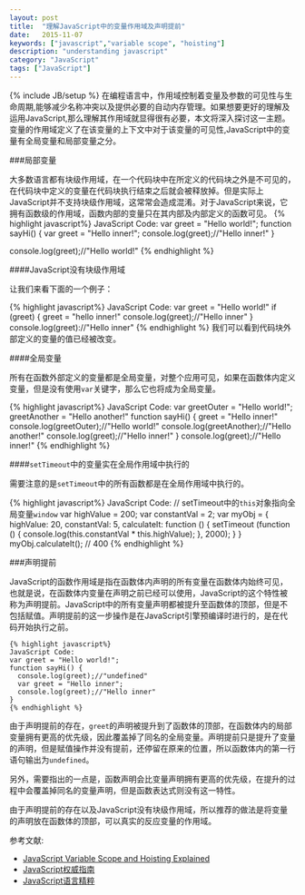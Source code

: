 ```yaml
---
layout: post
title:  "理解JavaScript中的变量作用域及声明提前"
date:   2015-11-07
keywords: ["javascript","variable scope", "hoisting"]
description: "understanding javascript"
category: "JavaScript"
tags: ["JavaScript"]
---
```

{% include JB/setup %}
   在编程语言中，作用域控制着变量及参数的可见性与生命周期,能够减少名称冲突以及提供必要的自动内存管理。如果想要更好的理解及运用JavaScript,那么理解其作用域就显得很有必要，本文将深入探讨这一主题。
   变量的作用域定义了在该变量的上下文中对于该变量的可见性,JavaScript中的变量有全局变量和局部变量之分。

###局部变量

   大多数语言都有块级作用域，在一个代码块中在所定义的代码块之外是不可见的，在代码块中定义的变量在代码块执行结束之后就会被释放掉。但是实际上JavaScript并不支持块级作用域，这常常会造成混淆。对于JavaScript来说，它拥有函数级的作用域，函数内部的变量只在其内部及内部定义的函数可见。
   {% highlight javascript%}
   JavaScript Code:
   var greet = "Hello world!";
   function sayHi() {
     var greet = "Hello inner!";
     console.log(greet);//"Hello inner!"
   }

   console.log(greet);//"Hello world!"
   {% endhighlight %}

####JavaScript没有块级作用域

  让我们来看下面的一个例子：

   {% highlight javascript%}
   JavaScript Code:
     var greet = "Hello world!"
     if (greet) {
       greet = "hello inner!"
       console.log(greet);//"Hello inner"
     }
     console.log(greet)://"Hello inner"
   {% endhighlight %}
   我们可以看到代码块外部定义的变量的值已经被改变。

####全局变量

  所有在函数外部定义的变量都是全局变量，对整个应用可见，如果在函数体内定义变量，但是没有使用`var`关键字，那么它也将成为全局变量。

   {% highlight javascript%}
   JavaScript Code:
     var greetOuter = "Hello world!";
     greetAnother = "Hello another!"
     function sayHi() {
       greet = "Hello inner!"
       console.log(greetOuter);//"Hello world!"
       console.log(greetAnother);//"Hello another!"
       console.log(greet);//"Hello inner!"
     }
     console.log(greet);//"Hello inner!"
   {% endhighlight %}

####`setTimeout`中的变量实在全局作用域中执行的

   需要注意的是`setTimeout`中的所有函数都是在全局作用域中执行的。

   {% highlight javascript%}
   JavaScript Code:
   // setTimeout中的`this`对象指向全局变量`window`
   var highValue = 200;
   var constantVal = 2;
     var myObj = {
     highValue: 20,
     constantVal: 5,
     calculateIt: function () {
       setTimeout (function  () {
         console.log(this.constantVal * this.highValue);
       }, 2000);
     }
   }
   myObj.calculateIt(); // 400
   {% endhighlight %}

###声明提前

  JavaScript的函数作用域是指在函数体内声明的所有变量在函数体内始终可见，也就是说，在函数体内变量在声明之前已经可以使用，JavaScript的这个特性被称为声明提前。JavaScript中的所有变量声明都被提升至函数体的顶部，但是不包括赋值。声明提前的这一步操作是在JavaScript引擎预编译时进行的，是在代码开始执行之前。

    {% highlight javascript%}
    JavaScript Code:
    var greet = "Hello world!";
    function sayHi() {
      console.log(greet);//"undefined"
      var greet = "Hello inner";
      console.log(greet);//"Hello inner"
    }
    {% endhighlight %}

   由于声明提前的存在，`greet`的声明被提升到了函数体的顶部，在函数体内的局部变量拥有更高的优先级，因此覆盖掉了同名的全局变量。声明提前只是提升了变量的声明，但是赋值操作并没有提前，还停留在原来的位置，所以函数体内的第一行语句输出为`undefined`。

   另外，需要指出的一点是，函数声明会比变量声明拥有更高的优先级，在提升的过程中会覆盖掉同名的变量声明，但是函数表达式则没有这一特性。

   由于声明提前的存在以及JavaScript没有块级作用域，所以推荐的做法是将变量的声明放在函数体的顶部，可以真实的反应变量的作用域。

参考文献:

- [JavaScript Variable Scope and Hoisting Explained](http://javascriptissexy.com/javascript-variable-scope-and-hoisting-explained/ "JavaScript Variable Scope and Hoisting Explained")
- [JavaScript权威指南](http://www.amazon.cn/O-Reilly%25252525252525252525E7%25252525252525252525B2%25252525252525252525BE%25252525252525252525E5%2525252525252525252593%2525252525252525252581%25252525252525252525E5%252525252525252525259B%25252525252525252525BE%25252525252525252525E4%25252525252525252525B9%25252525252525252525A6%25252525252525252525E7%25252525252525252525B3%25252525252525252525BB%25252525252525252525E5%2525252525252525252588%2525252525252525252597-JavaScript%25252525252525252525E6%252525252525252525259D%2525252525252525252583%25252525252525252525E5%25252525252525252525A8%2525252525252525252581%25252525252525252525E6%252525252525252525258C%2525252525252525252587%25252525252525252525E5%252525252525252525258D%2525252525252525252597-%25252525252525252525E5%25252525252525252525BC%2525252525252525252597%25252525252525252525E5%2525252525252525252585%25252525252525252525B0%25252525252525252525E7%25252525252525252525BA%25252525252525252525B3%25252525252525252525E6%25252525252525252525A0%25252525252525252525B9/dp/B007VISQ1Y?SubscriptionId=AKIAJMGEVRIO53UGJCYQ&tag=16-28-282__-23&linkCode=sp1&camp=2025&creative=165953&creativeASIN=B007VISQ1Y "JavaScript权威指南(第6版)")
- [JavaScript语言精粹](http://www.amazon.cn/JavaScript%2525252525252525E8%2525252525252525AF%2525252525252525AD%2525252525252525E8%2525252525252525A8%252525252525252580%2525252525252525E7%2525252525252525B2%2525252525252525BE%2525252525252525E7%2525252525252525B2%2525252525252525B9-%2525252525252525E9%252525252525252581%252525252525252593%2525252525252525E6%2525252525252525A0%2525252525252525BC%2525252525252525E6%25252525252525258B%252525252525252589%2525252525252525E6%252525252525252596%2525252525252525AF%2525252525252525E2%252525252525252580%2525252525252525A2%2525252525252525E5%252525252525252585%25252525252525258B%2525252525252525E7%2525252525252525BD%252525252525252597%2525252525252525E5%252525252525252585%25252525252525258B%2525252525252525E7%2525252525252525A6%25252525252525258F%2525252525252525E5%2525252525252525BE%2525252525252525B7/dp/B0097CON2S?SubscriptionId=AKIAJMGEVRIO53UGJCYQ&tag=16-28-282__-23&linkCode=sp1&camp=2025&creative=165953&creativeASIN=B0097CON2S "JavaScript语言精粹(修订版)")
